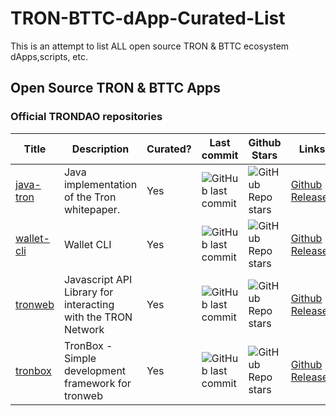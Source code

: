 # TRON-BTTC-dApp-Curated-List
This is an attempt to list ALL open source TRON &amp; BTTC ecosystem dApps,scripts, etc.


## Open Source TRON & BTTC Apps

### Official TRONDAO repositories

| Title                                                     | Description                                 | Curated? | Last commit                                                                             | Github Stars                                                                      | Links                                                                  |
|-----------------------------------------------------------|---------------------------------------------|----------|-----------------------------------------------------------------------------------------|-----------------------------------------------------------------------------------|------------------------------------------------------------------------|
| [java-tron](https://github.com/tronprotocol/java-tron) | Java implementation of the Tron whitepaper. | Yes      | ![GitHub last commit](https://img.shields.io/github/last-commit/tronprotocol/java-tron) | ![GitHub Repo stars](https://img.shields.io/github/stars/tronprotocol/java-tron)  | [Github Releases](https://github.com/tronprotocol/java-tron/releases)  |
| [wallet-cli](https://github.com/tronprotocol/wallet-cli)  | Wallet CLI                                  | Yes      | ![GitHub last commit](https://img.shields.io/github/last-commit/tronprotocol/wallet-cli)                       | ![GitHub Repo stars](https://img.shields.io/github/stars/tronprotocol/wallet-cli)                  | [Github Releases](https://github.com/tronprotocol/wallet-cli/releases) |
| [tronweb](https://github.com/tronprotocol/tronweb) | Javascript API Library for interacting with the TRON Network                                 | Yes      | ![GitHub last commit](https://img.shields.io/github/last-commit/tronprotocol/tronweb)                       | ![GitHub Repo stars](https://img.shields.io/github/stars/tronprotocol/tronweb)                  | [Github Releases](https://github.com/tronprotocol/tronweb/releases) |
| [tronbox](https://github.com/tronprotocol/tronweb) | TronBox - Simple development framework for tronweb                                 | Yes      | ![GitHub last commit](https://img.shields.io/github/last-commit/tronprotocol/tronbox)                       | ![GitHub Repo stars](https://img.shields.io/github/stars/tronprotocol/tronbox)                  | [Github Releases](https://github.com/tronprotocol/tronbox/releases) |
